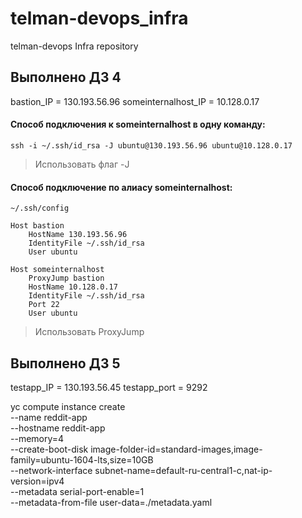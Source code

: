 # telman-devops_infra
telman-devops Infra repository

## Выполнено ДЗ 4

bastion_IP = 130.193.56.96
someinternalhost_IP = 10.128.0.17

#### Способ подключения к someinternalhost в одну команду:

```shell script
ssh -i ~/.ssh/id_rsa -J ubuntu@130.193.56.96 ubuntu@10.128.0.17
```

> Использовать флаг -J

#### Способ подключение по алиасу someinternalhost:

```
~/.ssh/config

Host bastion
	HostName 130.193.56.96
	IdentityFile ~/.ssh/id_rsa
	User ubuntu

Host someinternalhost
	ProxyJump bastion
	HostName 10.128.0.17
	IdentityFile ~/.ssh/id_rsa
	Port 22
	User ubuntu
```

> Использовать ProxyJump

## Выполнено ДЗ 5

testapp_IP = 130.193.56.45
testapp_port = 9292

yc compute instance create \
    --name reddit-app \
    --hostname reddit-app \
    --memory=4 \
    --create-boot-disk image-folder-id=standard-images,image-family=ubuntu-1604-lts,size=10GB \
    --network-interface subnet-name=default-ru-central1-c,nat-ip-version=ipv4 \
    --metadata serial-port-enable=1 \
    --metadata-from-file user-data=./metadata.yaml

